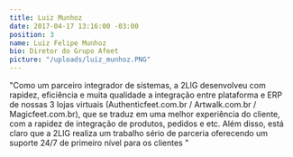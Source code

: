 ```yaml
---
title: Luiz Munhoz
date: 2017-04-17 13:16:00 -03:00
position: 3
name: Luiz Felipe Munhoz
bio: Diretor do Grupo Afeet
picture: "/uploads/luiz_munhoz.PNG"
---
```


"Como um parceiro integrador de sistemas, a 2LIG desenvolveu com rapidez, eficiência e muita qualidade a integração entre plataforma e ERP de nossas 3 lojas virtuais (Authenticfeet.com.br / Artwalk.com.br / Magicfeet.com.br), que se traduz em uma melhor experiência do cliente, com a rapidez de integração de produtos, pedidos e etc. Além disso, está claro que a 2LIG realiza um trabalho sério de parceria oferecendo um suporte 24/7 de primeiro nível para os clientes "